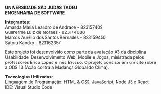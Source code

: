 **UNIVERSIDADE SÃO JUDAS TADEU  
ENGENHARIA DE SOFTWARE**

**Integrantes:**  
Amanda Maria Leandro de Andrade - 823157409  
Guilherme Luiz de Moraes - 823144088  
Marcos Aurélio dos Santos Bernades - 823159450  
Satoru Kaneko - 823162357

Este projeto foi desenvolvido como parte da avaliação A3 da disciplina Usabilidade, Desenvolvimento Web, Mobile e Jogos, ministrada pelos professores Erica Lopes e Ines Brosso. O projeto consiste em um site sobre a ODS 13 (Ação contra a Mudança Global do Clima).

**Tecnologias Utilizadas:**  
Linguagem de Programação: HTML & CSS, JavaScript, Node JS e React  
IDE: Visual Studio Code
